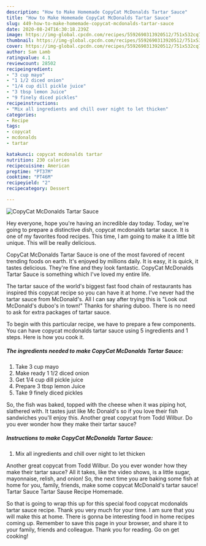 ```yaml
---
description: "How to Make Homemade CopyCat McDonalds Tartar Sauce"
title: "How to Make Homemade CopyCat McDonalds Tartar Sauce"
slug: 449-how-to-make-homemade-copycat-mcdonalds-tartar-sauce
date: 2020-08-24T16:30:18.239Z
image: https://img-global.cpcdn.com/recipes/5592690313920512/751x532cq70/copycat-mcdonalds-tartar-sauce-recipe-main-photo.jpg
thumbnail: https://img-global.cpcdn.com/recipes/5592690313920512/751x532cq70/copycat-mcdonalds-tartar-sauce-recipe-main-photo.jpg
cover: https://img-global.cpcdn.com/recipes/5592690313920512/751x532cq70/copycat-mcdonalds-tartar-sauce-recipe-main-photo.jpg
author: Sam Lamb
ratingvalue: 4.1
reviewcount: 28502
recipeingredient:
- "3 cup mayo"
- "1 1/2 diced onion"
- "1/4 cup dill pickle juice"
- "3 tbsp lemon Juice"
- "9 finely diced pickles"
recipeinstructions:
- "Mix all ingredients and chill over night to let thicken"
categories:
- Recipe
tags:
- copycat
- mcdonalds
- tartar

katakunci: copycat mcdonalds tartar 
nutrition: 230 calories
recipecuisine: American
preptime: "PT37M"
cooktime: "PT46M"
recipeyield: "2"
recipecategory: Dessert

---
```



![CopyCat McDonalds Tartar Sauce](https://img-global.cpcdn.com/recipes/5592690313920512/751x532cq70/copycat-mcdonalds-tartar-sauce-recipe-main-photo.jpg)

Hey everyone, hope you're having an incredible day today. Today, we're going to prepare a distinctive dish, copycat mcdonalds tartar sauce. It is one of my favorites food recipes. This time, I am going to make it a little bit unique. This will be really delicious.

CopyCat McDonalds Tartar Sauce is one of the most favored of recent trending foods on earth. It's enjoyed by millions daily. It is easy, it is quick, it tastes delicious. They're fine and they look fantastic. CopyCat McDonalds Tartar Sauce is something which I've loved my entire life.

The tartar sauce of the world&#39;s biggest fast food chain of restaurants has inspired this copycat recipe so you can have it at home. I&#39;ve never had the tartar sauce from McDonald&#39;s. All I can say after trying this is &#34;Look out McDonald&#39;s duboo&#39;s in town!&#34; Thanks for sharing duboo. There is no need to ask for extra packages of tartar sauce.


To begin with this particular recipe, we have to prepare a few components. You can have copycat mcdonalds tartar sauce using 5 ingredients and 1 steps. Here is how you cook it.

<!--inarticleads1-->

##### The ingredients needed to make CopyCat McDonalds Tartar Sauce:

1. Take 3 cup mayo
1. Make ready 1 1/2 diced onion
1. Get 1/4 cup dill pickle juice
1. Prepare 3 tbsp lemon Juice
1. Take 9 finely diced pickles


So, the fish was baked, topped with the cheese when it was piping hot, slathered with. It tastes just like Mc Donald&#39;s so if you love their fish sandwiches you&#39;ll enjoy this. Another great copycat from Todd Wilbur. Do you ever wonder how they make their tartar sauce? 

<!--inarticleads2-->

##### Instructions to make CopyCat McDonalds Tartar Sauce:

1. Mix all ingredients and chill over night to let thicken


Another great copycat from Todd Wilbur. Do you ever wonder how they make their tartar sauce? All it takes, like the video shows, is a little sugar, mayonnaise, relish, and onion! So, the next time you are baking some fish at home for you, family, friends, make some copycat McDonald&#39;s tartar sauce! Tartar Sauce Tartar Sause Recipe Homemade. 

So that is going to wrap this up for this special food copycat mcdonalds tartar sauce recipe. Thank you very much for your time. I am sure that you will make this at home. There is gonna be interesting food in home recipes coming up. Remember to save this page in your browser, and share it to your family, friends and colleague. Thank you for reading. Go on get cooking!
